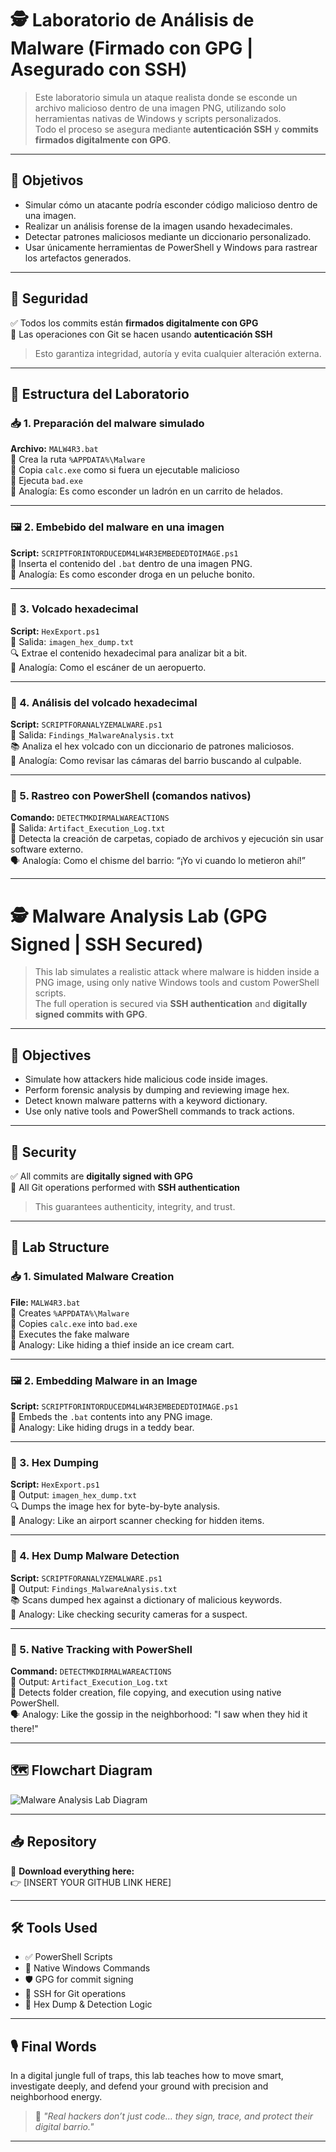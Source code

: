 <!-- 🚀 Neighborhood Cyber Lab: Malware Embedded in Images -->

# 🕵️ Laboratorio de Análisis de Malware (Firmado con GPG | Asegurado con SSH)

> Este laboratorio simula un ataque realista donde se esconde un archivo malicioso dentro de una imagen PNG, utilizando solo herramientas nativas de Windows y scripts personalizados.  
> Todo el proceso se asegura mediante **autenticación SSH** y **commits firmados digitalmente con GPG**.

---

## 🎯 Objetivos

- Simular cómo un atacante podría esconder código malicioso dentro de una imagen.
- Realizar un análisis forense de la imagen usando hexadecimales.
- Detectar patrones maliciosos mediante un diccionario personalizado.
- Usar únicamente herramientas de PowerShell y Windows para rastrear los artefactos generados.

---

## 🔐 Seguridad

✅ Todos los commits están **firmados digitalmente con GPG**  
🔗 Las operaciones con Git se hacen usando **autenticación SSH**  

> Esto garantiza integridad, autoría y evita cualquier alteración externa.

---

## 🧪 Estructura del Laboratorio

### 📥 1. Preparación del malware simulado
**Archivo:** `MALW4R3.bat`  
🔸 Crea la ruta `%APPDATA%\Malware`  
🔸 Copia `calc.exe` como si fuera un ejecutable malicioso  
🔸 Ejecuta `bad.exe`  
🧊 Analogía: Es como esconder un ladrón en un carrito de helados.

---

### 🖼️ 2. Embebido del malware en una imagen
**Script:** `SCRIPTFORINTORDUCEDM4LW4R3EMBEDEDTOIMAGE.ps1`  
🔸 Inserta el contenido del `.bat` dentro de una imagen PNG.  
🎁 Analogía: Es como esconder droga en un peluche bonito.

---

### 🧾 3. Volcado hexadecimal
**Script:** `HexExport.ps1`  
📄 Salida: `imagen_hex_dump.txt`  
🔍 Extrae el contenido hexadecimal para analizar bit a bit.  
🛂 Analogía: Como el escáner de un aeropuerto.

---

### 🧠 4. Análisis del volcado hexadecimal
**Script:** `SCRIPTFORANALYZEMALWARE.ps1`  
📄 Salida: `Findings_MalwareAnalysis.txt`  
📚 Analiza el hex volcado con un diccionario de patrones maliciosos.  
📸 Analogía: Como revisar las cámaras del barrio buscando al culpable.

---

### 🪪 5. Rastreo con PowerShell (comandos nativos)
**Comando:** `DETECTMKDIRMALWAREACTIONS`  
📄 Salida: `Artifact_Execution_Log.txt`  
📍 Detecta la creación de carpetas, copiado de archivos y ejecución sin usar software externo.  
🗣️ Analogía: Como el chisme del barrio: “¡Yo vi cuando lo metieron ahí!”

---

# 🕵️ Malware Analysis Lab (GPG Signed | SSH Secured)

> This lab simulates a realistic attack where malware is hidden inside a PNG image, using only native Windows tools and custom PowerShell scripts.  
> The full operation is secured via **SSH authentication** and **digitally signed commits with GPG**.

---

## 🎯 Objectives

- Simulate how attackers hide malicious code inside images.
- Perform forensic analysis by dumping and reviewing image hex.
- Detect known malware patterns with a keyword dictionary.
- Use only native tools and PowerShell commands to track actions.

---

## 🔐 Security

✅ All commits are **digitally signed with GPG**  
🔗 All Git operations performed with **SSH authentication**  

> This guarantees authenticity, integrity, and trust.

---

## 🧪 Lab Structure

### 📥 1. Simulated Malware Creation
**File:** `MALW4R3.bat`  
🔸 Creates `%APPDATA%\Malware`  
🔸 Copies `calc.exe` into `bad.exe`  
🔸 Executes the fake malware  
🧊 Analogy: Like hiding a thief inside an ice cream cart.

---

### 🖼️ 2. Embedding Malware in an Image
**Script:** `SCRIPTFORINTORDUCEDM4LW4R3EMBEDEDTOIMAGE.ps1`  
🔸 Embeds the `.bat` contents into any PNG image.  
🎁 Analogy: Like hiding drugs in a teddy bear.

---

### 🧾 3. Hex Dumping
**Script:** `HexExport.ps1`  
📄 Output: `imagen_hex_dump.txt`  
🔍 Dumps the image hex for byte-by-byte analysis.  
🛂 Analogy: Like an airport scanner checking for hidden items.

---

### 🧠 4. Hex Dump Malware Detection
**Script:** `SCRIPTFORANALYZEMALWARE.ps1`  
📄 Output: `Findings_MalwareAnalysis.txt`  
📚 Scans dumped hex against a dictionary of malicious keywords.  
📸 Analogy: Like checking security cameras for a suspect.

---

### 🪪 5. Native Tracking with PowerShell
**Command:** `DETECTMKDIRMALWAREACTIONS`  
📄 Output: `Artifact_Execution_Log.txt`  
📍 Detects folder creation, file copying, and execution using native PowerShell.  
🗣️ Analogy: Like the gossip in the neighborhood: "I saw when they hid it there!"

---

## 🗺️ Flowchart Diagram

![Malware Analysis Lab Diagram](sandbox:/mnt/data/A_flowchart_infographic_composed_of_four_horizonta.png)

---

## 📥 Repository
📁 **Download everything here:**  
👉 [INSERT YOUR GITHUB LINK HERE]

---

## 🛠️ Tools Used

- ✅ PowerShell Scripts
- 🧰 Native Windows Commands
- 🛡️ GPG for commit signing
- 🔐 SSH for Git operations
- 📂 Hex Dump & Detection Logic

---

## 🎙️ Final Words

In a digital jungle full of traps, this lab teaches how to move smart, investigate deeply, and defend your ground with precision and neighborhood energy.

> 🎯 _"Real hackers don’t just code… they sign, trace, and protect their digital barrio."_

---
